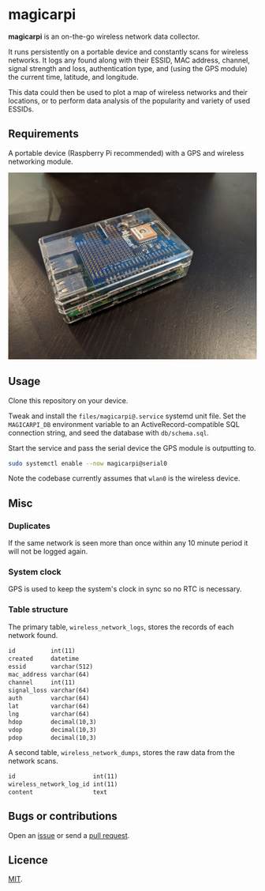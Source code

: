 # magicarpi

**magicarpi** is an on-the-go wireless network data collector.

It runs persistently on a portable device and constantly scans for wireless networks. It logs any found along with their ESSID, MAC address, channel, signal strength and loss, authentication type, and (using the GPS module) the current time, latitude, and longitude.

This data could then be used to plot a map of wireless networks and their locations, or to perform data analysis of the popularity and variety of used ESSIDs.

## Requirements

A portable device (Raspberry Pi recommended) with a GPS and wireless networking module.

![](images/pi.jpg)

## Usage

Clone this repository on your device.

Tweak and install the `files/magicarpi@.service` systemd unit file. Set the `MAGICARPI_DB` environment variable to an ActiveRecord-compatible SQL connection string, and seed the database with `db/schema.sql`.

Start the service and pass the serial device the GPS module is outputting to.

```bash
sudo systemctl enable --now magicarpi@serial0
```

Note the codebase currently assumes that `wlan0` is the wireless device.

## Misc

### Duplicates

If the same network is seen more than once within any 10 minute period it will not be logged again.

### System clock

GPS is used to keep the system's clock in sync so no RTC is necessary.

### Table structure

The primary table, `wireless_network_logs`, stores the records of each network found.

```
id          int(11)
created     datetime
essid       varchar(512)
mac_address varchar(64)
channel     int(11)
signal_loss varchar(64)
auth        varchar(64)
lat         varchar(64)
lng         varchar(64)
hdop        decimal(10,3)
vdop        decimal(10,3)
pdop        decimal(10,3)
```

A second table, `wireless_network_dumps`, stores the raw data from the network scans.

```
id                      int(11)
wireless_network_log_id int(11)
content                 text
```

## Bugs or contributions

Open an [issue](https://github.com/crdx/magicarpi/issues) or send a [pull request](https://github.com/crdx/magicarpi/pulls).

## Licence

[MIT](LICENCE.md).
